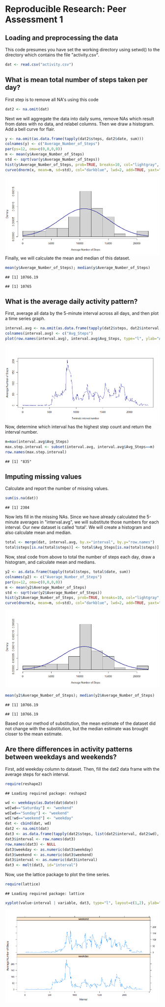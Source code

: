 # Reproducible Research: Peer Assessment 1


## Loading and preprocessing the data
This code presumes you have set the working directory using setwd() to the directory which contains the file "activity.csv".

```r
dat <- read.csv("activity.csv")
```

## What is mean total number of steps taken per day?
First step is to remove all NA's using this code

```r
dat2 <- na.omit(dat)
```
Next we will aggregate the data into daily sums, remove NAs which result from dates with no data, and relabel columns.  Then we draw a histogram. Add a bell curve for flair.

```r
y <- na.omit(as.data.frame(tapply(dat2$steps, dat2$date, sum)))
colnames(y) <- c("Average_Number_of_Steps")
par(ps=12, oma=c(0,0,0,0))
m <- mean(y$Average_Number_of_Steps)
std <- sqrt(var(y$Average_Number_of_Steps))
hist(y$Average_Number_of_Steps, prob=TRUE, breaks=10, col="lightgray", ylab="Density", xlab="Average Number of Steps", main="")
curve(dnorm(x, mean=m, sd=std), col="darkblue", lwd=2, add=TRUE, yaxt="n")
```

![](PA1_template_files/figure-html/unnamed-chunk-3-1.png) 
Finally, we will calculate the mean and median of this dataset.

```r
mean(y$Average_Number_of_Steps); median(y$Average_Number_of_Steps)
```

```
## [1] 10766.19
```

```
## [1] 10765
```

## What is the average daily activity pattern?
First, average all data by the 5-minute interval across all days, and then plot a time series graph.

```r
interval.avg <- na.omit(as.data.frame(tapply(dat2$steps, dat2$interval, mean)))
colnames(interval.avg) <- c("Avg_Steps")
plot(row.names(interval.avg), interval.avg$Avg_Steps, type="l", ylab="Average Number of Steps", xlab="5-minute interval number", col="darkblue")
```

![](PA1_template_files/figure-html/unnamed-chunk-5-1.png) 
Now, determine which interval has the highest step count and return the interval number.

```r
m=max(interval.avg$Avg_Steps)
max.step.interval <- subset(interval.avg, interval.avg$Avg_Steps==m)
row.names(max.step.interval)
```

```
## [1] "835"
```

## Imputing missing values
Calculate and report the number of missing values.

```r
sum(is.na(dat))
```

```
## [1] 2304
```
Now lets fill in the missing NAs.  Since we have already calculated the 5-minute averages in "interval.avg", we will substitute those numbers for each interval.  Our new dataset is called 'total'.  We will create a histogram and also calculate mean and median.

```r
total <- merge(dat, interval.avg, by.x="interval", by.y="row.names")
total$steps[is.na(total$steps)] <- total$Avg_Steps[is.na(total$steps)]
```

Now, steal code from above to total the number of steps each day, draw a histogram, and calculate mean and medians.

```r
y2 <- as.data.frame(tapply(total$steps, total$date, sum))
colnames(y2) <- c("Average_Number_of_Steps")
par(ps=12, oma=c(0,0,0,0))
m <- mean(y2$Average_Number_of_Steps)
std <- sqrt(var(y2$Average_Number_of_Steps))
hist(y2$Average_Number_of_Steps, prob=TRUE, breaks=10, col="lightgray", ylab="Density", xlab="Average Number of Steps", main="")
curve(dnorm(x, mean=m, sd=std), col="darkblue", lwd=2, add=TRUE, yaxt="n")
```

![](PA1_template_files/figure-html/unnamed-chunk-9-1.png) 

```r
mean(y2$Average_Number_of_Steps); median(y2$Average_Number_of_Steps)
```

```
## [1] 10766.19
```

```
## [1] 10766.19
```
Based on our method of substitution, the mean estimate of the dataset did not change with the substitution, but the median estimate was brought closer to the mean estimate.

## Are there differences in activity patterns between weekdays and weekends?

First, add weekday column to dataset.  Then, fill the dat2 data frame with the average steps for each interval.

```r
require(reshape2)
```

```
## Loading required package: reshape2
```

```r
wd <- weekdays(as.Date(dat$date))
wd[wd=="Saturday"] <- "weekend"
wd[wd=="Sunday"] <- "weekend"
wd[!wd=="weekend"] <- "weekday"
dat <- cbind(dat, wd)
dat2 <- na.omit(dat)
dat3 <- as.data.frame(tapply(dat2$steps, list(dat2$interval, dat2$wd), mean, simplify=FALSE))
dat3$interval <- row.names(dat3)
row.names(dat3) <- NULL
dat3$weekday <- as.numeric(dat3$weekday)
dat3$weekend <- as.numeric(dat3$weekend)
dat3$interval <- as.numeric(dat3$interval)
dat3 <- melt(dat3, id="interval")
```
Now, use the lattice package to plot the time series.

```r
require(lattice)
```

```
## Loading required package: lattice
```

```r
xyplot(value~interval | variable, dat3, type="l", layout=c(1,2), ylab="Average Number of Steps", xlab="Interval", xaxs="r")
```

![](PA1_template_files/figure-html/unnamed-chunk-11-1.png) 

